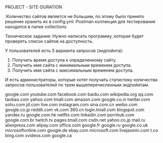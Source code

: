 PROJECT - SITE-DURATION

:Количество сайтов является не большим, по этому было принято решение хранить их в config.yml
:Postman коллекция для тестирования находится в папке collections

Техническое задание:
Нужно написать программу, которая будет проверять список сайтов на доступность.

У пользователей есть 3 варианта запросов (эндпойнта):
1. Получить время доступа к определенному сайту.
2. Получить имя сайта с минимальным временем доступа.
3. Получить имя сайта с максимальным временем доступа.
    
И есть администраторы, которые хотят получать статистику количества запросов пользователей по трем вышеперечисленным эндпойнтам.


google.com
youtube.com
facebook.com
baidu.com
wikipedia.org
qq.com
taobao.com
yahoo.com
tmall.com
amazon.com
google.co.in
twitter.com
sohu.com
jd.com
live.com
instagram.com
sina.com.cn
weibo.com
google.co.jp
reddit.com
vk.com
360.cn
login.tmall.com
blogspot.com
yandex.ru
google.com.hk
netflix.com
linkedin.com
pornhub.com
google.com.br
twitch.tv
pages.tmall.com
csdn.net
yahoo.co.jp
mail.ru
aliexpress.com
alipay.com
office.com
google.fr
google.ru
google.co.uk
microsoftonline.com
google.de
ebay.com
microsoft.com
livejasmin.com
t.co
bing.com
xvideos.com
google.ca